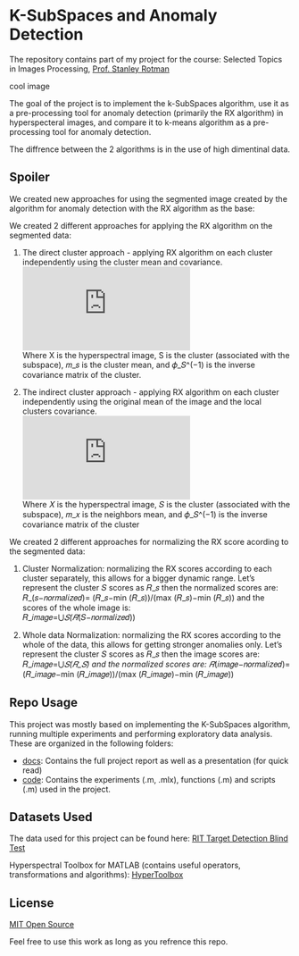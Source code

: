 # K-SubSpaces and Anomaly Detection
The repository contains part of my project for the course:
Selected Topics in Images Processing, [Prof. Stanley Rotman](http://www.ee.bgu.ac.il/~srotman/)

cool image

The goal of the project is to implement the k-SubSpaces algorithm, use it as a pre-processing tool for anomaly detection (primarily the RX algorithm) in hyperspecteral images, 
and compare it to k-means algorithm as a pre-processing tool for anomaly detection.  

The diffrence between the 2 algorithms is in the use of high dimentinal data.

## Spoiler

We created new approaches for using the segmented image created by the algorithm for anomaly detection with the RX algorithm as the base:

We created 2 different approaches for applying the RX algorithm on the segmented data:  

 1. The direct cluster approach - applying RX algorithm on each cluster independently using the cluster mean and covariance.
    ![code](https://latex.codecogs.com/gif.latex?%5Cforall%20x%20%5Cin%20S%20%5Csubseteq%20X%20%2C%20%5Cquad%20r%28x%29%3D%28x-m_s%29%5ET%20%5CPhi_S%5E%7B-1%7D%20%28x-m_s%29)    
   Where X is the hyperspectral image, S is the cluster (associated with the subspace), 𝑚_𝑠 is the cluster mean, and 𝜙_𝑆^(−1) is the inverse covariance matrix of the cluster.

 2. The indirect cluster approach - applying RX algorithm on each cluster independently using the original mean of the image and the local clusters covariance.         
   ![code](https://latex.codecogs.com/gif.latex?%5Cforall%20x%20%5Cin%20S%20%5Csubseteq%20X%20%2C%20%5Cquad%20r%28x%29%3D%28x-m_x%29%5ET%20%5CPhi_S%5E%7B-1%7D%20%28x-m_x%29)   
   Where 𝑋 is the hyperspectral image, 𝑆 is the cluster (associated with the subspace), 𝑚_𝑥 is the neighbors mean, and 𝜙_𝑆^(−1) is the inverse covariance matrix of the cluster

We created 2 different approaches for normalizing the RX score acording to the segmented data:

1. Cluster Normalization: normalizing the RX scores according to each cluster separately, this allows for a bigger dynamic range.
Let’s represent the cluster 𝑆 scores as 𝑅_𝑠 then the normalized scores are: 𝑅_(𝑠−𝑛𝑜𝑟𝑚𝑎𝑙𝑖𝑧𝑒𝑑)=  (𝑅_𝑠−min (𝑅_𝑠))/(max (𝑅_𝑠)−min (𝑅_𝑠)) and the scores of the whole image is:		
𝑅_𝑖𝑚𝑎𝑔𝑒=⋃_𝑆(𝑅_(𝑆−𝑛𝑜𝑟𝑚𝑎𝑙𝑖𝑧𝑒𝑑)) 

2. Whole data Normalization: normalizing the RX scores according to the whole of the data, this allows for getting stronger anomalies only.
Let’s represent the cluster 𝑆 scores as 𝑅_𝑠 then the image scores are: 𝑅_𝑖𝑚𝑎𝑔𝑒=⋃_𝑆(𝑅_𝑆)  and the normalized scores are: 
𝑅_(𝑖𝑚𝑎𝑔𝑒−𝑛𝑜𝑟𝑚𝑎𝑙𝑖𝑧𝑒𝑑)=  (𝑅_𝑖𝑚𝑎𝑔𝑒−min (𝑅_𝑖𝑚𝑎𝑔𝑒))/(max (𝑅_𝑖𝑚𝑎𝑔𝑒)−min (𝑅_𝑖𝑚𝑎𝑔𝑒))



## Repo Usage
This project was mostly based on implementing the K-SubSpaces algorithm, running multiple experiments and performing exploratory data analysis. 
These are organized in the following folders:
- [docs](docs): Contains the full project report as well as a presentation (for quick read)
- [code](code): Contains the experiments (.m, .mlx), functions (.m) and scripts (.m) used in the project.

## Datasets Used
The data used for this project can be found here:
[RIT Target Detection Blind Test](http://dirsapps.cis.rit.edu/blindtest/)
 
Hyperspectral Toolbox for MATLAB (contains useful operators, transformations and algorithms):
[HyperToolbox](https://github.com/isaacgerg/matlabHyperspectralToolbox)


## License
[MIT Open Source](https://choosealicense.com/licenses/mit/)

Feel free to use this work as long as you refrence this repo.

